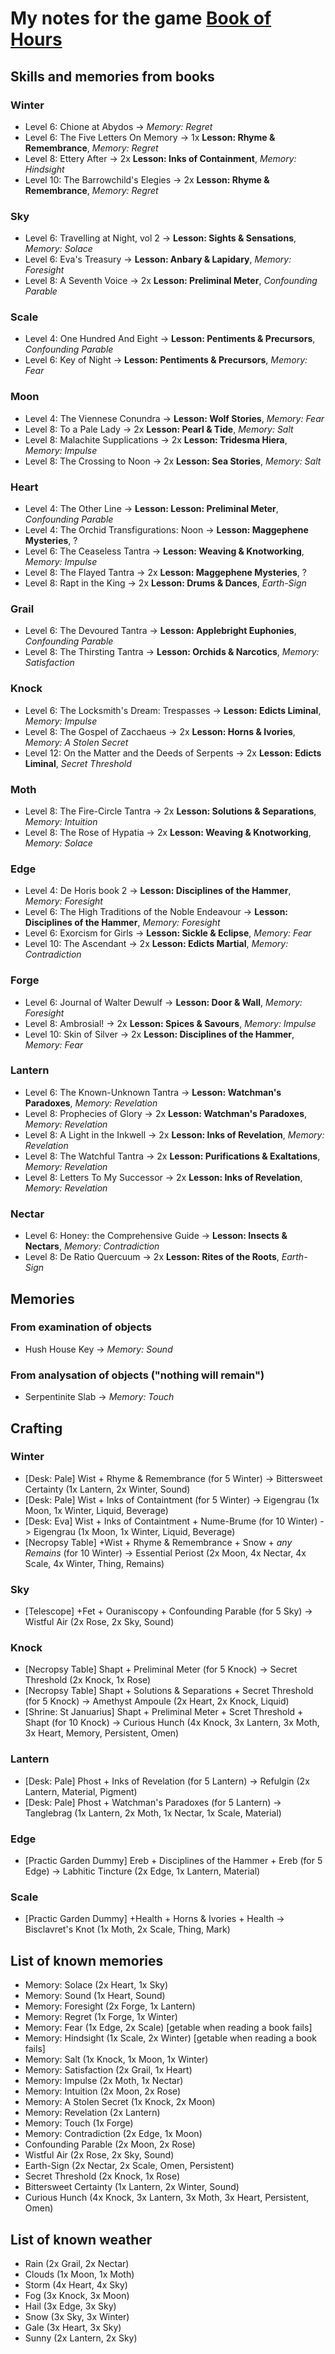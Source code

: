 # My notes for the game [Book of Hours](https://store.steampowered.com/app/1028310/BOOK_OF_HOURS/)

## Skills and memories from books

### Winter

- Level 6: Chione at Abydos -> *Memory: Regret*
- Level 6: The Five Letters On Memory -> 1x **Lesson: Rhyme & Remembrance**, *Memory: Regret*
- Level 8: Ettery After -> 2x **Lesson: Inks of Containment**, *Memory: Hindsight*
- Level 10: The Barrowchild's Elegies -> 2x **Lesson: Rhyme & Remembrance**, *Memory: Regret*

### Sky

- Level 6: Travelling at Night, vol 2 -> **Lesson: Sights & Sensations**, *Memory: Solace*
- Level 6: Eva's Treasury -> **Lesson: Anbary & Lapidary**, *Memory: Foresight*
- Level 8: A Seventh Voice -> 2x **Lesson: Preliminal Meter**, *Confounding Parable*

### Scale

- Level 4: One Hundred And Eight -> **Lesson: Pentiments & Precursors**, *Confounding Parable*
- Level 6: Key of Night -> **Lesson: Pentiments & Precursors**, *Memory: Fear*

### Moon

- Level 4: The Viennese Conundra -> **Lesson: Wolf Stories**, *Memory: Fear*
- Level 8: To a Pale Lady -> 2x **Lesson: Pearl & Tide**, *Memory: Salt*
- Level 8: Malachite Supplications -> 2x **Lesson: Tridesma Hiera**, *Memory: Impulse*
- Level 8: The Crossing to Noon -> 2x **Lesson: Sea Stories**, *Memory: Salt*

### Heart

- Level 4: The Other Line -> **Lesson: Lesson: Preliminal Meter**, *Confounding Parable*
- Level 4: The Orchid Transfigurations: Noon -> **Lesson: Maggephene Mysteries**, ?
- Level 6: The Ceaseless Tantra -> **Lesson: Weaving & Knotworking**, *Memory: Impulse*
- Level 8: The Flayed Tantra -> 2x **Lesson: Maggephene Mysteries**, ?
- Level 8: Rapt in the King -> 2x **Lesson: Drums & Dances**, *Earth-Sign*

### Grail

- Level 6: The Devoured Tantra -> **Lesson: Applebright Euphonies**, *Confounding Parable*
- Level 8: The Thirsting Tantra -> **Lesson: Orchids & Narcotics**, *Memory: Satisfaction*

### Knock

- Level 6: The Locksmith's Dream: Trespasses -> **Lesson: Edicts Liminal**, *Memory: Impulse*
- Level 8: The Gospel of Zacchaeus -> 2x **Lesson: Horns & Ivories**, *Memory: A Stolen Secret*
- Level 12: On the Matter and the Deeds of Serpents -> 2x **Lesson: Edicts Liminal**, *Secret Threshold*

### Moth

- Level 8: The Fire-Circle Tantra -> 2x **Lesson: Solutions & Separations**, *Memory: Intuition*
- Level 8: The Rose of Hypatia -> 2x **Lesson: Weaving & Knotworking**, *Memory: Solace*

### Edge

- Level 4: De Horis book 2 -> **Lesson: Disciplines of the Hammer**, *Memory: Foresight*
- Level 6: The High Traditions of the Noble Endeavour -> **Lesson: Disciplines of the Hammer**, *Memory: Foresight*
- Level 6: Exorcism for Girls -> **Lesson: Sickle & Eclipse**, *Memory: Fear*
- Level 10: The Ascendant -> 2x **Lesson: Edicts Martial**, *Memory: Contradiction*

### Forge

- Level 6: Journal of Walter Dewulf -> **Lesson: Door & Wall**, *Memory: Foresight*
- Level 8: Ambrosial! -> 2x **Lesson: Spices & Savours**, *Memory: Impulse*
- Level 10: Skin of Silver -> 2x **Lesson: Disciplines of the Hammer**, *Memory: Fear*

### Lantern

- Level 6: The Known-Unknown Tantra -> **Lesson: Watchman's Paradoxes**, *Memory: Revelation*
- Level 8: Prophecies of Glory -> 2x **Lesson: Watchman's Paradoxes**, *Memory: Revelation*
- Level 8: A Light in the Inkwell -> 2x **Lesson: Inks of Revelation**, *Memory: Revelation*
- Level 8: The Watchful Tantra -> 2x **Lesson: Purifications & Exaltations**, *Memory: Revelation*
- Level 8: Letters To My Successor -> 2x **Lesson: Inks of Revelation**, *Memory: Revelation*

### Nectar

- Level 6: Honey: the Comprehensive Guide -> **Lesson: Insects & Nectars**, *Memory: Contradiction*
- Level 8: De Ratio Quercuum -> 2x **Lesson: Rites of the Roots**, *Earth-Sign*

## Memories

### From examination of objects

- Hush House Key -> *Memory: Sound*

### From analysation of objects ("nothing will remain")

- Serpentinite Slab -> *Memory: Touch*

## Crafting

### Winter

- [Desk: Pale] Wist + Rhyme & Remembrance (for 5 Winter) -> Bittersweet Certainty (1x Lantern, 2x Winter, Sound)
- [Desk: Pale] Wist + Inks of Containtment (for 5 Winter) -> Eigengrau (1x Moon, 1x Winter, Liquid, Beverage)
- [Desk: Eva] Wist + Inks of Containtment + Nume-Brume (for 10 Winter) -> Eigengrau (1x Moon, 1x Winter, Liquid, Beverage)
- [Necropsy Table] +Wist + Rhyme & Remembrance + Snow + *any Remains* (for 10 Winter) -> Essential Periost (2x Moon, 4x Nectar, 4x Scale, 4x Winter, Thing, Remains)

### Sky

- [Telescope] +Fet + Ouraniscopy + Confounding Parable (for 5 Sky) -> Wistful Air (2x Rose, 2x Sky, Sound)

### Knock

- [Necropsy Table] Shapt + Preliminal Meter (for 5 Knock) -> Secret Threshold (2x Knock, 1x Rose)
- [Necropsy Table] Shapt + Solutions & Separations + Secret Threshold (for 5 Knock) -> Amethyst Ampoule (2x Heart, 2x Knock, Liquid)
- [Shrine: St Januarius] Shapt + Preliminal Meter + Scret Threshold + Shapt (for 10 Knock) -> Curious Hunch (4x Knock, 3x Lantern, 3x Moth, 3x Heart, Memory, Persistent, Omen)

### Lantern

- [Desk: Pale] Phost + Inks of Revelation (for 5 Lantern) -> Refulgin (2x Lantern, Material, Pigment)
- [Desk: Pale] Phost + Watchman's Paradoxes (for 5 Lantern) -> Tanglebrag (1x Lantern, 2x Moth, 1x Nectar, 1x Scale, Material)

### Edge

- [Practic Garden Dummy] Ereb + Disciplines of the Hammer + Ereb (for 5 Edge) -> Labhitic Tincture (2x Edge, 1x Lantern, Material)

### Scale

- [Practic Garden Dummy] +Health + Horns & Ivories + Health -> Bisclavret's Knot (1x Moth, 2x Scale, Thing, Mark)

## List of known memories

- Memory: Solace (2x Heart, 1x Sky)
- Memory: Sound (1x Heart, Sound)
- Memory: Foresight (2x Forge, 1x Lantern)
- Memory: Regret (1x Forge, 1x Winter)
- Memory: Fear (1x Edge, 2x Scale) [getable when reading a book fails]
- Memory: Hindsight (1x Scale, 2x Winter) [getable when reading a book fails]
- Memory: Salt (1x Knock, 1x Moon, 1x Winter)
- Memory: Satisfaction (2x Grail, 1x Heart)
- Memory: Impulse (2x Moth, 1x Nectar)
- Memory: Intuition (2x Moon, 2x Rose)
- Memory: A Stolen Secret (1x Knock, 2x Moon)
- Memory: Revelation (2x Lantern)
- Memory: Touch (1x Forge)
- Memory: Contradiction (2x Edge, 1x Moon)
- Confounding Parable (2x Moon, 2x Rose)
- Wistful Air (2x Rose, 2x Sky, Sound)
- Earth-Sign (2x Nectar, 2x Scale, Omen, Persistent)
- Secret Threshold (2x Knock, 1x Rose)
- Bittersweet Certainty (1x Lantern, 2x Winter, Sound)
- Curious Hunch (4x Knock, 3x Lantern, 3x Moth, 3x Heart, Persistent, Omen)

## List of known weather

- Rain (2x Grail, 2x Nectar)
- Clouds (1x Moon, 1x Moth)
- Storm (4x Heart, 4x Sky)
- Fog (3x Knock, 3x Moon)
- Hail (3x Edge, 3x Sky)
- Snow (3x Sky, 3x Winter)
- Gale (3x Heart, 3x Sky)
- Sunny (2x Lantern, 2x Sky)